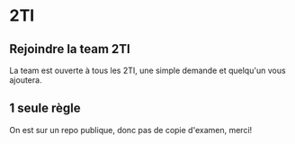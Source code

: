 # 2TI
## Rejoindre la team 2TI
La team est ouverte à tous les 2TI, une simple demande et quelqu'un vous ajoutera.
## 1 seule règle
On est sur un repo publique, donc pas de copie d'examen, merci!
